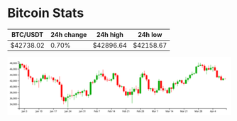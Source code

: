 # Bitcoin Stats

BTC/USDT|24h change|24h high|24h low|
|---|---|---|---|
|$42738.02|0.70%|$42896.64|$42158.67|

<img src="./chart.svg">
